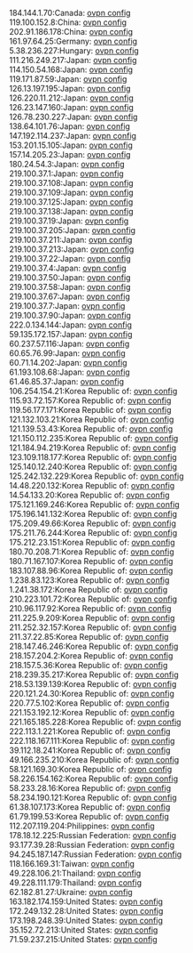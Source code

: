 184.144.1.70:Canada: [ovpn config](vpn/184_144_1_70.ovpn)  
119.100.152.8:China: [ovpn config](vpn/119_100_152_8.ovpn)  
202.91.186.178:China: [ovpn config](vpn/202_91_186_178.ovpn)  
161.97.64.25:Germany: [ovpn config](vpn/161_97_64_25.ovpn)  
5.38.236.227:Hungary: [ovpn config](vpn/5_38_236_227.ovpn)  
111.216.249.217:Japan: [ovpn config](vpn/111_216_249_217.ovpn)  
114.150.54.168:Japan: [ovpn config](vpn/114_150_54_168.ovpn)  
119.171.87.59:Japan: [ovpn config](vpn/119_171_87_59.ovpn)  
126.13.197.195:Japan: [ovpn config](vpn/126_13_197_195.ovpn)  
126.220.11.212:Japan: [ovpn config](vpn/126_220_11_212.ovpn)  
126.23.147.160:Japan: [ovpn config](vpn/126_23_147_160.ovpn)  
126.78.230.227:Japan: [ovpn config](vpn/126_78_230_227.ovpn)  
138.64.101.76:Japan: [ovpn config](vpn/138_64_101_76.ovpn)  
147.192.114.237:Japan: [ovpn config](vpn/147_192_114_237.ovpn)  
153.201.15.105:Japan: [ovpn config](vpn/153_201_15_105.ovpn)  
157.14.205.23:Japan: [ovpn config](vpn/157_14_205_23.ovpn)  
180.24.54.3:Japan: [ovpn config](vpn/180_24_54_3.ovpn)  
219.100.37.1:Japan: [ovpn config](vpn/219_100_37_1.ovpn)  
219.100.37.108:Japan: [ovpn config](vpn/219_100_37_108.ovpn)  
219.100.37.109:Japan: [ovpn config](vpn/219_100_37_109.ovpn)  
219.100.37.125:Japan: [ovpn config](vpn/219_100_37_125.ovpn)  
219.100.37.138:Japan: [ovpn config](vpn/219_100_37_138.ovpn)  
219.100.37.19:Japan: [ovpn config](vpn/219_100_37_19.ovpn)  
219.100.37.205:Japan: [ovpn config](vpn/219_100_37_205.ovpn)  
219.100.37.211:Japan: [ovpn config](vpn/219_100_37_211.ovpn)  
219.100.37.213:Japan: [ovpn config](vpn/219_100_37_213.ovpn)  
219.100.37.22:Japan: [ovpn config](vpn/219_100_37_22.ovpn)  
219.100.37.4:Japan: [ovpn config](vpn/219_100_37_4.ovpn)  
219.100.37.50:Japan: [ovpn config](vpn/219_100_37_50.ovpn)  
219.100.37.58:Japan: [ovpn config](vpn/219_100_37_58.ovpn)  
219.100.37.67:Japan: [ovpn config](vpn/219_100_37_67.ovpn)  
219.100.37.7:Japan: [ovpn config](vpn/219_100_37_7.ovpn)  
219.100.37.90:Japan: [ovpn config](vpn/219_100_37_90.ovpn)  
222.0.134.144:Japan: [ovpn config](vpn/222_0_134_144.ovpn)  
59.135.172.157:Japan: [ovpn config](vpn/59_135_172_157.ovpn)  
60.237.57.116:Japan: [ovpn config](vpn/60_237_57_116.ovpn)  
60.65.76.99:Japan: [ovpn config](vpn/60_65_76_99.ovpn)  
60.71.14.202:Japan: [ovpn config](vpn/60_71_14_202.ovpn)  
61.193.108.68:Japan: [ovpn config](vpn/61_193_108_68.ovpn)  
61.46.85.37:Japan: [ovpn config](vpn/61_46_85_37.ovpn)  
106.254.154.21:Korea Republic of: [ovpn config](vpn/106_254_154_21.ovpn)  
115.93.72.157:Korea Republic of: [ovpn config](vpn/115_93_72_157.ovpn)  
119.56.177.171:Korea Republic of: [ovpn config](vpn/119_56_177_171.ovpn)  
121.132.103.21:Korea Republic of: [ovpn config](vpn/121_132_103_21.ovpn)  
121.139.53.43:Korea Republic of: [ovpn config](vpn/121_139_53_43.ovpn)  
121.150.112.235:Korea Republic of: [ovpn config](vpn/121_150_112_235.ovpn)  
121.184.94.219:Korea Republic of: [ovpn config](vpn/121_184_94_219.ovpn)  
123.109.118.177:Korea Republic of: [ovpn config](vpn/123_109_118_177.ovpn)  
125.140.12.240:Korea Republic of: [ovpn config](vpn/125_140_12_240.ovpn)  
125.242.132.229:Korea Republic of: [ovpn config](vpn/125_242_132_229.ovpn)  
14.48.220.132:Korea Republic of: [ovpn config](vpn/14_48_220_132.ovpn)  
14.54.133.20:Korea Republic of: [ovpn config](vpn/14_54_133_20.ovpn)  
175.121.169.246:Korea Republic of: [ovpn config](vpn/175_121_169_246.ovpn)  
175.196.141.132:Korea Republic of: [ovpn config](vpn/175_196_141_132.ovpn)  
175.209.49.66:Korea Republic of: [ovpn config](vpn/175_209_49_66.ovpn)  
175.211.76.244:Korea Republic of: [ovpn config](vpn/175_211_76_244.ovpn)  
175.212.23.151:Korea Republic of: [ovpn config](vpn/175_212_23_151.ovpn)  
180.70.208.71:Korea Republic of: [ovpn config](vpn/180_70_208_71.ovpn)  
180.71.167.107:Korea Republic of: [ovpn config](vpn/180_71_167_107.ovpn)  
183.107.88.96:Korea Republic of: [ovpn config](vpn/183_107_88_96.ovpn)  
1.238.83.123:Korea Republic of: [ovpn config](vpn/1_238_83_123.ovpn)  
1.241.38.172:Korea Republic of: [ovpn config](vpn/1_241_38_172.ovpn)  
210.223.101.72:Korea Republic of: [ovpn config](vpn/210_223_101_72.ovpn)  
210.96.117.92:Korea Republic of: [ovpn config](vpn/210_96_117_92.ovpn)  
211.225.9.209:Korea Republic of: [ovpn config](vpn/211_225_9_209.ovpn)  
211.252.32.157:Korea Republic of: [ovpn config](vpn/211_252_32_157.ovpn)  
211.37.22.85:Korea Republic of: [ovpn config](vpn/211_37_22_85.ovpn)  
218.147.46.246:Korea Republic of: [ovpn config](vpn/218_147_46_246.ovpn)  
218.157.204.2:Korea Republic of: [ovpn config](vpn/218_157_204_2.ovpn)  
218.157.5.36:Korea Republic of: [ovpn config](vpn/218_157_5_36.ovpn)  
218.239.35.217:Korea Republic of: [ovpn config](vpn/218_239_35_217.ovpn)  
218.53.139.139:Korea Republic of: [ovpn config](vpn/218_53_139_139.ovpn)  
220.121.24.30:Korea Republic of: [ovpn config](vpn/220_121_24_30.ovpn)  
220.77.5.102:Korea Republic of: [ovpn config](vpn/220_77_5_102.ovpn)  
221.153.192.12:Korea Republic of: [ovpn config](vpn/221_153_192_12.ovpn)  
221.165.185.228:Korea Republic of: [ovpn config](vpn/221_165_185_228.ovpn)  
222.113.1.221:Korea Republic of: [ovpn config](vpn/222_113_1_221.ovpn)  
222.118.167.111:Korea Republic of: [ovpn config](vpn/222_118_167_111.ovpn)  
39.112.18.241:Korea Republic of: [ovpn config](vpn/39_112_18_241.ovpn)  
49.166.235.210:Korea Republic of: [ovpn config](vpn/49_166_235_210.ovpn)  
58.121.169.30:Korea Republic of: [ovpn config](vpn/58_121_169_30.ovpn)  
58.226.154.162:Korea Republic of: [ovpn config](vpn/58_226_154_162.ovpn)  
58.233.28.16:Korea Republic of: [ovpn config](vpn/58_233_28_16.ovpn)  
58.234.190.121:Korea Republic of: [ovpn config](vpn/58_234_190_121.ovpn)  
61.38.107.173:Korea Republic of: [ovpn config](vpn/61_38_107_173.ovpn)  
61.79.199.53:Korea Republic of: [ovpn config](vpn/61_79_199_53.ovpn)  
112.207.119.204:Philippines: [ovpn config](vpn/112_207_119_204.ovpn)  
178.18.12.225:Russian Federation: [ovpn config](vpn/178_18_12_225.ovpn)  
93.177.39.28:Russian Federation: [ovpn config](vpn/93_177_39_28.ovpn)  
94.245.187.147:Russian Federation: [ovpn config](vpn/94_245_187_147.ovpn)  
118.166.169.31:Taiwan: [ovpn config](vpn/118_166_169_31.ovpn)  
49.228.106.21:Thailand: [ovpn config](vpn/49_228_106_21.ovpn)  
49.228.111.179:Thailand: [ovpn config](vpn/49_228_111_179.ovpn)  
62.182.81.27:Ukraine: [ovpn config](vpn/62_182_81_27.ovpn)  
163.182.174.159:United States: [ovpn config](vpn/163_182_174_159.ovpn)  
172.249.132.28:United States: [ovpn config](vpn/172_249_132_28.ovpn)  
173.198.248.39:United States: [ovpn config](vpn/173_198_248_39.ovpn)  
35.152.72.213:United States: [ovpn config](vpn/35_152_72_213.ovpn)  
71.59.237.215:United States: [ovpn config](vpn/71_59_237_215.ovpn)  
